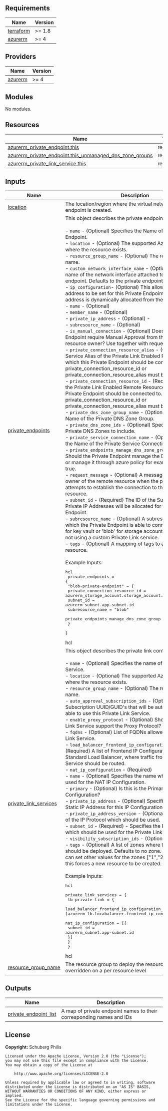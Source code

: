 <!-- BEGIN_TF_DOCS -->
## Requirements

| Name | Version |
|------|---------|
| <a name="requirement_terraform"></a> [terraform](#requirement\_terraform) | >= 1.8 |
| <a name="requirement_azurerm"></a> [azurerm](#requirement\_azurerm) | >= 4 |

## Providers

| Name | Version |
|------|---------|
| <a name="provider_azurerm"></a> [azurerm](#provider\_azurerm) | >= 4 |

## Modules

No modules.

## Resources

| Name | Type |
|------|------|
| [azurerm_private_endpoint.this](https://registry.terraform.io/providers/hashicorp/azurerm/latest/docs/resources/private_endpoint) | resource |
| [azurerm_private_endpoint.this_unmanaged_dns_zone_groups](https://registry.terraform.io/providers/hashicorp/azurerm/latest/docs/resources/private_endpoint) | resource |
| [azurerm_private_link_service.this](https://registry.terraform.io/providers/hashicorp/azurerm/latest/docs/resources/private_link_service) | resource |

## Inputs

| Name | Description | Type | Default | Required |
|------|-------------|------|---------|:--------:|
| <a name="input_location"></a> [location](#input\_location) | The location/region where the virtual network private endpoint is created. | `string` | `null` | no |
| <a name="input_private_endpoints"></a> [private\_endpoints](#input\_private\_endpoints) | This object describes the private endpoint configuration.<br/><br/>- `name` - (Optional) Specifies the Name of the Private Endpoint.<br/>- `location` - (Optional) The supported Azure location where the resource exists.<br/>- `resource_group_name` - (Optional) The resource group name.<br/>- `custom_network_interface_name` - (Optional) The custom name of the network interface attached to the private endpoint. Defaults to the private endpoint name with '\_nic'.<br/>- `ip_configuration`- (Optional) This allows a static IP address to be set for this Private Endpoint, otherwise an address is dynamically allocated from the Subnet.<br/>  - `name` - (Optional)<br/>  - `member_name` - (Optional)<br/>  - `private_ip_address` - (Optional) -<br/>  - `subresource_name` - (Optional)<br/>- `is_manual_connection` - (Optional) Does the Private Endpoint require Manual Approval from the remote resource owner? Use together with request\_message.<br/>- `private_connection_resource_alias` - (Optional) The Service Alias of the Private Link Enabled Remote Resource which this Private Endpoint should be connected to. One of private\_connection\_resource\_id or private\_connection\_resource\_alias must be specified.<br/>- `private_connection_resource_id` - (Required) The ID of the Private Link Enabled Remote Resource which this Private Endpoint should be connected to. One of private\_connection\_resource\_id or private\_connection\_resource\_alias must be specified.<br/>- `private_dns_zone_group_name` - (Optional) Specifies the Name of the Private DNS Zone Group.<br/>- `private_dns_zone_ids` - (Optional) Specifies the list of Private DNS Zones to include.<br/>- `private_service_connection_name` - (Optional) Specifies the Name of the Private Service Connection.<br/>- `private_endpoints_manage_dns_zone_group` - (Optional) Should the Private Endpoint manage the DNS Zone Group, or manage it through azure policy for example, defaults to true.<br/>- `request_message` - (Optional) A message passed to the owner of the remote resource when the private endpoint attempts to establish the connection to the remote resource.<br/>- `subnet_id` - (Required) The ID of the Subnet from which Private IP Addresses will be allocated for this Private Endpoint.<br/>- `subresource_name` - (Optional) A subresource name which the Private Endpoint is able to connect to, e.g. 'vault' for key vault or 'blob' for storage account. Required when not using a custom Private Link service.<br/>- `tags` - (Optional) A mapping of tags to assign to the resource.<br/><br/>  Example Inputs:<pre>hcl<br/>  private_endpoints = {<br/>    "blob-private-endpoint" = {<br/>      private_connection_resource_id = azurerm_storage_account.storage_account.id<br/>      subnet_id                      = azurerm_subnet.app-subnet.id<br/>      subresource_name               = "blob"<br/>      private_endpoints_manage_dns_zone_group = false<br/>    }<br/>  }</pre>hcl | <pre>map(object({<br/>    name                          = optional(string)<br/>    location                      = optional(string)<br/>    resource_group_name           = optional(string)<br/>    custom_network_interface_name = optional(string)<br/>    ip_configuration = optional(list(object({<br/>      name               = optional(string)<br/>      member_name        = optional(string)<br/>      private_ip_address = optional(string)<br/>      subresource_name   = optional(string)<br/>    })), [])<br/>    is_manual_connection                    = optional(bool)<br/>    private_connection_resource_alias       = optional(string)<br/>    private_connection_resource_id          = optional(string)<br/>    private_dns_zone_group_name             = optional(string, "default")<br/>    private_dns_zone_resource_ids           = optional(list(string), [])<br/>    private_service_connection_name         = optional(string)<br/>    private_endpoints_manage_dns_zone_group = optional(bool, true)<br/>    request_message                         = optional(string)<br/>    subnet_id                               = string<br/>    subresource_name                        = optional(string)<br/>    tags                                    = optional(map(string))<br/>  }))</pre> | `{}` | no |
| <a name="input_private_link_services"></a> [private\_link\_services](#input\_private\_link\_services) | This object describes the private link configuration.<br/><br/>- `name` - (Optional) Specifies the name of this Private Link Service.<br/>- `location` - (Optional) The supported Azure location where the resource exists.<br/>- `resource_group_name` - (Optional) The resource group name.<br/>- `auto_approval_subscription_ids` - (Optional) A list of Subscription UUID/GUID's that will be automatically be able to use this Private Link Service.<br/>- `enable_proxy_protocol` - (Optional) Should the Private Link Service support the Proxy Protocol?<br/>- `fqdns` - (Optional) List of FQDNs allowed for the Private Link Service.<br/>- `load_balancer_frontend_ip_configuration_ids` - (Required) A list of Frontend IP Configuration IDs from a Standard Load Balancer, where traffic from the Private Link Service should be routed.<br/>- `nat_ip_configuration` - (Required)<br/>  - `name` - (Optional) Specifies the name which should be used for the NAT IP Configuration.<br/>  - `primary` - (Optional) Is this is the Primary IP Configuration?<br/>  - `private_ip_address` - (Optional) Specifies a Private Static IP Address for this IP Configuration.<br/>  - `private_ip_address_version` - (Optional) - The version of the IP Protocol which should be used.<br/>  - `subnet_id` - (Required) - Specifies the ID of the Subnet which should be used for the Private Link Service.<br/>- `visibility_subscription_ids` - (Optional)<br/>- `tags` - (Optional) A list of zones where this public IP should be deployed. Defaults to no zone. if you prefer, you can set other values for the zones ["1","2","3"]. Changing this forces a new resource to be created.<br/><br/>  Example Inputs:<pre>hcl<br/>  private_link_services = {<br/>    lb-private-link = {<br/>      load_balancer_frontend_ip_configuration_ids = [azurerm_lb.locabalancer.frontend_ip_configuration[0].id]<br/>      nat_ip_configuration = [{<br/>        subnet_id = azurerm_subnet.app-subnet.id<br/>      }]<br/>    }<br/>  }</pre>hcl | <pre>map(object({<br/>    name                                        = optional(string)<br/>    location                                    = optional(string)<br/>    resource_group_name                         = optional(string)<br/>    auto_approval_subscription_ids              = optional(list(string), [])<br/>    enable_proxy_protocol                       = optional(bool)<br/>    fqdns                                       = optional(list(string), [])<br/>    load_balancer_frontend_ip_configuration_ids = list(string)<br/>    nat_ip_configuration = list(object({<br/>      name                       = optional(string)<br/>      primary                    = optional(bool)<br/>      private_ip_address         = optional(string)<br/>      private_ip_address_version = optional(string)<br/>      subnet_id                  = string<br/>    }))<br/>    tags                        = optional(map(string))<br/>    visibility_subscription_ids = optional(set(string), [])<br/><br/>  }))</pre> | `{}` | no |
| <a name="input_resource_group_name"></a> [resource\_group\_name](#input\_resource\_group\_name) | The resource group to deploy the resources in, can be overridden on a per resource level | `string` | `null` | no |

## Outputs

| Name | Description |
|------|-------------|
| <a name="output_private_endpoint_list"></a> [private\_endpoint\_list](#output\_private\_endpoint\_list) | A map of private endpoint names to their corresponding names and IDs |
<!-- END_TF_DOCS -->

## License

**Copyright:** Schuberg Philis

```text
Licensed under the Apache License, Version 2.0 (the "License");
you may not use this file except in compliance with the License.
You may obtain a copy of the License at

    http://www.apache.org/licenses/LICENSE-2.0

Unless required by applicable law or agreed to in writing, software
distributed under the License is distributed on an "AS IS" BASIS,
WITHOUT WARRANTIES OR CONDITIONS OF ANY KIND, either express or implied.
See the License for the specific language governing permissions and
limitations under the License.
```
